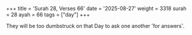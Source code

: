 +++
title = 'Surah 28, Verses 66'
date = '2025-08-27'
weight = 3318
surah = 28
ayah = 66
tags = ["day"]
+++

They will be too dumbstruck on that Day to ask one another ˹for answers˺.